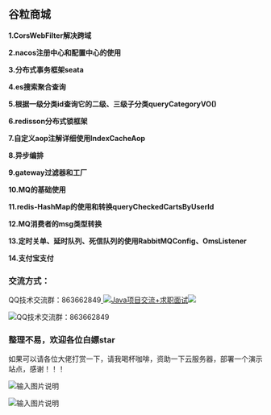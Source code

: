 ## 谷粒商城

**1.CorsWebFilter解决跨域**

**2.nacos注册中心和配置中心的使用**

**3.分布式事务框架seata**

**4.es搜索聚合查询**

**5.根据一级分类id查询它的二级、三级子分类queryCategoryVO()**

**6.redisson分布式锁框架**

**7.自定义aop注解详细使用IndexCacheAop**

**8.异步编排**

**9.gateway过滤器和工厂**

**10.MQ的基础使用**

**11.redis-HashMap的使用和转换queryCheckedCartsByUserId**

**12.MQ消费者的msg类型转换**

**13.定时关单、延时队列、死信队列的使用RabbitMQConfig、OmsListener**

**14.支付宝支付**

### 交流方式：

QQ技术交流群：863662849<a target="_blank" href="https://qm.qq.com/cgi-bin/qm/qr?k=9yLlyD1dRBL97xmBKw43zRt0-6xg8ohb&jump_from=webapi">
<img border="0" src="//pub.idqqimg.com/wpa/images/group.png" alt="Java项目交流+求职面试" title="Java项目交流+求职面试"></a><a target="_blank" href="http://mail.qq.com/cgi-bin/qm_share?t=qm_mailme&email=f0hLSE9OTkdHTT8ODlEcEBI" style="text-decoration:none;"><img src="http://rescdn.qqmail.com/zh_CN/htmledition/images/function/qm_open/ico_mailme_02.png"/></a>

![QQ技术交流群：863662849](https://images.gitee.com/uploads/images/2020/1022/145319_459f7be2_800553.png "QQ技术交流群.png")

### 整理不易，欢迎各位白嫖star
如果可以请各位大佬打赏一下，请我喝杯咖啡，资助一下云服务器，部署一个演示站点，感谢！！！

![输入图片说明](https://images.gitee.com/uploads/images/2020/1022/152637_f80669f5_800553.jpeg "支付宝收钱码.jpg")

![输入图片说明](https://images.gitee.com/uploads/images/2020/1022/152705_964cb145_800553.png "微信收钱码.png")